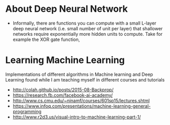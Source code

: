 # About Deep Neural Network
* Informally, there are functions you can compute with a small L-layer deep neural network (i.e. small number of unit per layer) that shallower networks require exponentially more hidden units to compute. Take for example the XOR gate function, 



# Learning Machine Learning
Implementations of different algorithms in Machine learning and Deep Learning found while I am teaching myself in different courses and tutorials
* http://colah.github.io/posts/2015-08-Backprop/
* https://research.fb.com/facebook-ai-academy/ 
* http://www.cs.cmu.edu/~ninamf/courses/601sp15/lectures.shtml
* https://www.infoq.com/presentations/machine-learning-general-programming
* http://www.r2d3.us/visual-intro-to-machine-learning-part-1/


